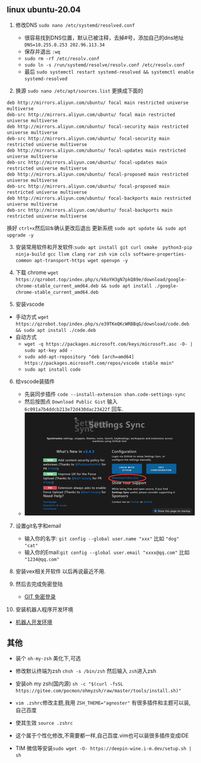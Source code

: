 ## linux ubuntu-20.04
1. 修改DNS `sudo nano /etc/systemd/resolved.conf`
   - 很容易找到DNS位置，默认已被注释，去掉#号，添加自己的dns地址  `DNS=10.255.0.253 202.96.113.34` 
   - 保存并退出 `:wq` 
   - `sudo rm -rf /etc/resolv.conf`
   - `sudo ln -s /run/systemd/resolve/resolv.conf /etc/resolv.conf`
   - 最后 `sudo systemctl restart systemd-resolved && systemctl enable systemd-resolved`

2. 换源 `sudo nano /etc/apt/sources.list` 更换成下面的
```
deb http://mirrors.aliyun.com/ubuntu/ focal main restricted universe multiverse
deb-src http://mirrors.aliyun.com/ubuntu/ focal main restricted universe multiverse
deb http://mirrors.aliyun.com/ubuntu/ focal-security main restricted universe multiverse
deb-src http://mirrors.aliyun.com/ubuntu/ focal-security main restricted universe multiverse
deb http://mirrors.aliyun.com/ubuntu/ focal-updates main restricted universe multiverse
deb-src http://mirrors.aliyun.com/ubuntu/ focal-updates main restricted universe multiverse
deb http://mirrors.aliyun.com/ubuntu/ focal-proposed main restricted universe multiverse
deb-src http://mirrors.aliyun.com/ubuntu/ focal-proposed main restricted universe multiverse
deb http://mirrors.aliyun.com/ubuntu/ focal-backports main restricted universe multiverse
deb-src http://mirrors.aliyun.com/ubuntu/ focal-backports main restricted universe multiverse
```
   换好 `ctrl+x`然后`回车`确认更改后退出
   更新系统 `sudo apt update && sudo apt upgrade -y`

3. 安装常用软件和开发软件:`sudo apt install git curl cmake  python3-pip ninja-build gcc llvm clang rar zsh vim ccls software-properties-common apt-transport-https wget openvpn -y`


4. 下载 chrome `wget https://qzrobot.top/index.php/s/k6oYH3gN7pkQ89e/download/google-chrome-stable_current_amd64.deb && sudo apt install ./google-chrome-stable_current_amd64.deb`

5. 安装vscode 
- 手动方式 
   `wget https://qzrobot.top/index.php/s/e39TKeQKcWRBBqG/download/code.deb && sudo apt install ./code.deb`
- 自动方式
   - `wget -q https://packages.microsoft.com/keys/microsoft.asc -O- | sudo apt-key add -`
   - `sudo add-apt-repository "deb [arch=amd64] https://packages.microsoft.com/repos/vscode stable main"`
   - `sudo apt install code` 
6. 给vscode装插件
   - 先装同步插件 `code --install-extension shan.code-settings-sync`
   - 然后按图点 `Download Public Gist` 输入`6c091a7b4ddcb213e72d430dac23422f` 回车.
   - ![avatar](../pic/sync_main.jpg)
7. 设置git名字和email
   - 输入你的名字: `git config --global user.name "xxx"` 比如 `"dog" "cat"`
   - 输入你的Email:`git config --global user.email "xxxx@qq.com"` 比如 `"1234@qq.com"`
8. 安装vex相关开软件
   以后再说最近不用.

9. 然后去完成免密登陆 
   - [GIT 免密登录](../git/git_id_ras_support.md)

10. 安装机器人程序开发环境
   - [机器人开发环境](./pros_dev.md)

## 其他
  - 装个 `oh-my-zsh` 美化下,可选 
  -  修改默认终端为zsh `chsh -s /bin/zsh` 然后输入 `zsh`进入zsh 
  - 安装oh my zsh(国内源) `sh -c "$(curl -fsSL https://gitee.com/pocmon/ohmyzsh/raw/master/tools/install.sh)"`
  - `vim .zshrc`修改主题,我用 `ZSH_THEME="agnoster"` 有很多插件和主题可以装,自己百度
  - 使其生效 `source .zshrc`

  - 这个属于个性化修改,不需要都一样,自己百度.vim也可以装很多插件变成IDE
  - TIM 微信等安装`sudo wget -O- https://deepin-wine.i-m.dev/setup.sh | sh`  
<!-- 2. Install SDL2 `sudo apt-get update && sudo apt-get install -y build-essential libsdl2-dev`
3. Install `vscode`
4. Install `prosv5` -->
